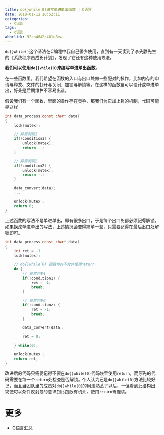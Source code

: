 ```yaml
---
title: do{}while(0)编写单进单出函数 | C语言
date: 2018-01-12 10:52:11
categories:
  - c语言
tags:
  - c语言
abbrlink: 92ca4682c401e8ea
---
```


`do{}while()`这个语法在C编程中我自己很少使用，直到有一天读到了李先静先生的《系统程序员成长计划》，发现了它还有这种使用方法。

**我们可以使用`do{}while(0)`来编写单进单出函数**。

在一些函数里，我们希望在函数的入口与出口处做一些配对的操作，比如内存的申请与释放、文件的打开与关闭、加锁与解锁等。在这样的函数里可以设计成单进单出，好处是后期维护不容易出错。

假设我们有一个函数，里面的操作存在竞争，那我们为它加上锁的机制，代码可能是这样：
```c
int data_process(const char* data)
{
    lock(mutex);

    // 异常判断1
    if(!condition1) {
        unlock(mutex);
        return -1;
    }

    // 异常判断2
    if(!condition2) {
        unlock(mutex);
        return -1;
    }

    data_convert(data);
    ...

    unlock(mutex);
    return 0;
}
```

上述函数的写法不是单进单出，即有很多出口，于是每个出口处都必须记得解锁。如果换成单进单出的写法，上述情况会变得简单一些，只需要记得在最后出口处解锁即可。
```c
int data_process(const char* data)
{
    int ret = -1;
    lock(mutex);

    // do{}while(0) 函数体内不允许使用return
    do {
        // 异常判断1
        if(!condition1) {
            ret = -1;
            break;
        }

        // 异常判断2
        if(!condition2) {
            ret = -1;
            break;
        }

        data_convert(data);
        ...
        ret = 0;

    } while(0);

    unlock(mutex);
    return ret;
}
```

改进后的代码只需要记得不要在`do{}while(0)`代码块里使用`return`，而原先的代码需要在每一个`return`处检查是否解锁。个人认为还是`do{}while(0)`方法比较好记，而且当团队里的成员对`do{}while(0)`的用法熟悉了以后，一但看到此结构出现便可以条件反射般的意识到此函数有机关，使用`return`需谨慎。

# 更多

* [C语言汇总](http://blog.wangjinle.com/posts/53291f7288071263.html)
